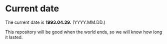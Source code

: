 # Current date

The current date is **1993.04.29.** (YYYY.MM.DD.)

This repository will be good when the world ends, so we will know how long it lasted.